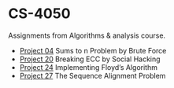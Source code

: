 # CS-4050
Assignments from Algorithms &amp; analysis course.

- [Project 04](Project%2004/) Sums to n Problem by Brute Force
- [Project 20](Project%2020/) Breaking ECC by Social Hacking
- [Project 24](Project%2024/) Implementing Floyd’s Algorithm
- [Project 27](Project%2027/) The Sequence Alignment Problem
